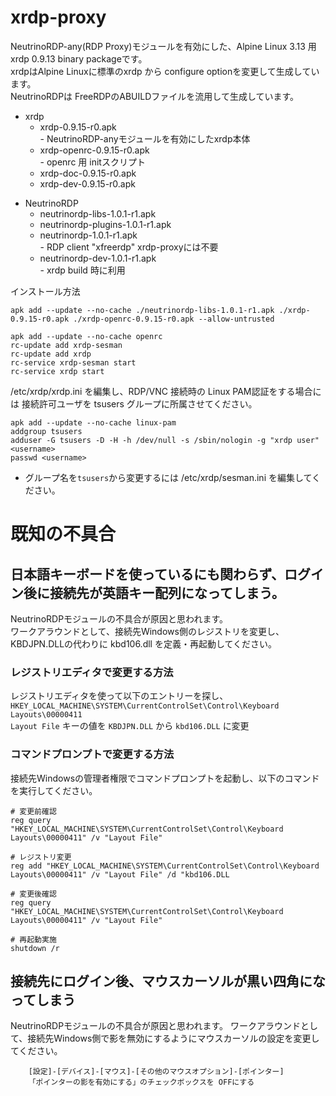 # xrdp-proxy
NeutrinoRDP-any(RDP Proxy)モジュールを有効にした、Alpine Linux 3.13 用 xrdp  0.9.13 binary packageです。  
xrdpはAlpine Linuxに標準のxrdp から configure optionを変更して生成しています。  
NeutrinoRDPは FreeRDPのABUILDファイルを流用して生成しています。

- xrdp  
  - xrdp-0.9.15-r0.apk  
        - NeutrinoRDP-anyモジュールを有効にしたxrdp本体  
  - xrdp-openrc-0.9.15-r0.apk  
        - openrc 用 initスクリプト  
  - xrdp-doc-0.9.15-r0.apk  
  - xrdp-dev-0.9.15-r0.apk  

* NeutrinoRDP  
   - neutrinordp-libs-1.0.1-r1.apk      
   - neutrinordp-plugins-1.0.1-r1.apk     
   - neutrinordp-1.0.1-r1.apk  
          - RDP client "xfreerdp" xrdp-proxyには不要  
   - neutrinordp-dev-1.0.1-r1.apk  
          - xrdp build 時に利用  

インストール方法  
```APKBUILD:title
apk add --update --no-cache ./neutrinordp-libs-1.0.1-r1.apk ./xrdp-0.9.15-r0.apk ./xrdp-openrc-0.9.15-r0.apk --allow-untrusted

apk add --update --no-cache openrc 
rc-update add xrdp-sesman
rc-update add xrdp
rc-service xrdp-sesman start
rc-service xrdp start
```

/etc/xrdp/xrdp.ini を編集し、RDP/VNC 接続時の Linux PAM認証をする場合には
接続許可ユーザを tsusers グループに所属させてください。
```
apk add --update --no-cache linux-pam
addgroup tsusers
adduser -G tsusers -D -H -h /dev/null -s /sbin/nologin -g "xrdp user" <username>
passwd <username>
```
- グループ名を`tsusers`から変更するには /etc/xrdp/sesman.ini を編集してください。

# 既知の不具合
##  日本語キーボードを使っているにも関わらず、ログイン後に接続先が英語キー配列になってしまう。
   NeutrinoRDPモジュールの不具合が原因と思われます。  
   ワークアラウンドとして、接続先Windows側のレジストリを変更し、KBDJPN.DLLの代わりに kbd106.dll を定義・再起動してください。  

### レジストリエディタで変更する方法
レジストリエディタを使って以下のエントリーを探し、  
`HKEY_LOCAL_MACHINE\SYSTEM\CurrentControlSet\Control\Keyboard Layouts\00000411`  
`Layout File` キーの値を `KBDJPN.DLL` から `kbd106.DLL` に変更  

### コマンドプロンプトで変更する方法
接続先Windowsの管理者権限でコマンドプロンプトを起動し、以下のコマンドを実行してください。
```
# 変更前確認
reg query  "HKEY_LOCAL_MACHINE\SYSTEM\CurrentControlSet\Control\Keyboard Layouts\00000411" /v "Layout File" 

# レジストリ変更
reg add "HKEY_LOCAL_MACHINE\SYSTEM\CurrentControlSet\Control\Keyboard Layouts\00000411" /v "Layout File" /d "kbd106.DLL

# 変更後確認
reg query  "HKEY_LOCAL_MACHINE\SYSTEM\CurrentControlSet\Control\Keyboard Layouts\00000411" /v "Layout File" 

# 再起動実施
shutdown /r 
```

## 接続先にログイン後、マウスカーソルが黒い四角になってしまう
  NeutrinoRDPモジュールの不具合が原因と思われます。
   ワークアラウンドとして、接続先Windows側で影を無効にするようにマウスカーソルの設定を変更してください。
```
	[設定]-[デバイス]-[マウス]-[その他のマウスオプション]-[ポインター]
	「ポインターの影を有効にする」のチェックボックスを OFFにする
```

